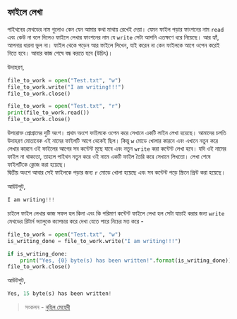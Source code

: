 ## ফাইলে লেখা   

পাইথনের মেথডের নাম গুলোও কেন যেন আমার কথা মাথায় রেখেই দেয়া। যেমন ফাইল পড়ার ফাংশনের নাম `read` এবং কেউ না বলে দিলেও ফাইলে লেখার ফাংশনের নাম যে `write` সেটা আপনি এতক্ষণে ধরে নিয়েছে। আর হ্যাঁ, আপনার ধারনা ভুল না। ফাইল থেকে পড়েন আর ফাইলে লিখেন, যাই করেন না কেন ফাইলকে আগে ওপেন করেই নিতে হবে। আবার কাজ শেষে বন্ধ করতে হবে (উচিৎ)।  

উদাহরণ,  

```python
file_to_work = open("Test.txt", "w")
file_to_work.write("I am writing!!!")
file_to_work.close()

file_to_work = open("Test.txt", "r")
print(file_to_work.read())
file_to_work.close()
```   

উপরোক্ত প্রোগ্রামের দুটি অংশ। প্রথম অংশে ফাইলকে ওপেন করে সেখানে একটি লাইন লেখা হয়েছে। আমাদের চলতি উদাহরণ মোতাবেক এই নামের ফাইলটি আগে থেকেই ছিল। কিন্তু `w` মোডে খোলার কারনে এবং এখানে নতুন করে লেখার কারনে ওই ফাইলের আগের সব কন্টেন্ট মুছে যাবে এবং নতুন `write` করা কন্টেন্ট লেখা হবে। যদি ওই নামের ফাইল না থাকতো, তাহলে পাইথন নতুন করে ওই নামে একটি ফাইল তৈরি করে সেখানে লিখতো। লেখা শেষে ফাইলটিকে ক্লোজ করা হয়েছে।   
দ্বিতীয় অংশে আবার সেই ফাইলকে পড়ার জন্য `r` মোডে খোলা হয়েছে এবং সব কন্টেন্ট পড়ে স্ক্রিনে প্রিন্ট করা হয়েছে।   

আউটপুট,  

```python
I am writing!!!
```   

চাইলে ফাইল লেখার কাজ সফল হল কিনা এবং কি পরিমাণ কন্টেন্ট ফাইলে লেখা হল সেটা যাচাই করার জন্য `write` মেথডের রিটার্ন ভ্যালুকে ক্যাপচার করে দেখা যেতে পারে নিচের মত করে -  

```python
file_to_work = open("Test.txt", "w")
is_writing_done = file_to_work.write("I am writing!!!")

if is_writing_done:
	print("Yes, {0} byte(s) has been written!".format(is_writing_done))
file_to_work.close()
```   

আউটপুট,  

```python
Yes, 15 byte(s) has been written!
```  

>  সংকলন - [নুহিল মেহেদী](https://nuhil.net) 